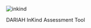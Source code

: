 ![inkind](https://raw.github.com/Dans-labs/inkind/master/static/images/inkind_logo.png)

DARIAH InKind Assessment Tool
